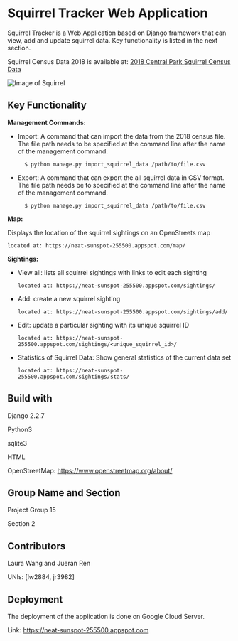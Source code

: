 # Squirrel Tracker Web Application

Squirrel Tracker is a Web Application based on Django framework that can view, add and update squirrel data. Key functionality is listed in the next section. 

Squirrel Census Data 2018 is available at:
 <a href='https://data.cityofnewyork.us/api/views/vfnx-vebw/rows.csv'>2018 Central Park Squirrel Census Data</a>
 
 ![Image of Squirrel](https://ichef.bbci.co.uk/news/976/cpsprodpb/D6E6/production/_109241055_mediaitem109241054.jpg)

## Key Functionality

**Management Commands:**

- Import: A command that can import the data from the 2018 census file. The file path needs to be specified at the command line after the name of the management command.
        
        $ python manage.py import_squirrel_data /path/to/file.csv
        
- Export: A command that can export the all squirrel data in CSV format. The file path needs be to specified at the command line after the name of the management command. 
        
        $ python manage.py import_squirrel_data /path/to/file.csv


**Map:**

 Displays the location of the squirrel sightings on an OpenStreets map
 
    located at: https://neat-sunspot-255500.appspot.com/map/

**Sightings:** 

 - View all: lists all squirrel sightings with links to edit each sighting
        
       located at: https://neat-sunspot-255500.appspot.com/sightings/

 - Add: create a new squirrel sighting

       located at: https://neat-sunspot-255500.appspot.com/sightings/add/

 - Edit: update a particular sighting with its unique squirrel ID

       located at: https://neat-sunspot-255500.appspot.com/sightings/<unique_squirrel_id>/


 - Statistics of Squirrel Data: Show general statistics of the current data set

       located at: https://neat-sunspot-255500.appspot.com/sightings/stats/

## Build with
Django 2.2.7

Python3

sqlite3

HTML

OpenStreetMap: https://www.openstreetmap.org/about/

## Group Name and Section
Project Group 15

Section 2

## Contributors
Laura Wang and Jueran Ren

UNIs: [lw2884, jr3982]

## Deployment

The deployment of the application is done on Google Cloud Server.

Link:
https://neat-sunspot-255500.appspot.com




